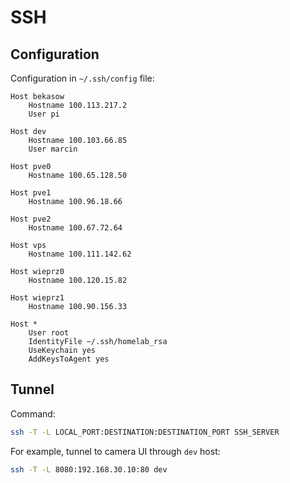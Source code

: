 # SSH

## Configuration

Configuration in `~/.ssh/config` file:

```
Host bekasow
    Hostname 100.113.217.2
    User pi

Host dev
    Hostname 100.103.66.85
    User marcin

Host pve0
    Hostname 100.65.128.50

Host pve1
    Hostname 100.96.18.66

Host pve2
    Hostname 100.67.72.64

Host vps
    Hostname 100.111.142.62

Host wieprz0
    Hostname 100.120.15.82

Host wieprz1
    Hostname 100.90.156.33

Host *
    User root
    IdentityFile ~/.ssh/homelab_rsa
    UseKeychain yes
    AddKeysToAgent yes
```

## Tunnel

Command:

```bash
ssh -T -L LOCAL_PORT:DESTINATION:DESTINATION_PORT SSH_SERVER
```

For example, tunnel to camera UI through `dev` host:

```bash
ssh -T -L 8080:192.168.30.10:80 dev
```
